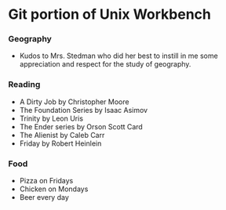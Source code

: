 # Git portion of Unix Workbench

### Geography

* Kudos to Mrs. Stedman who did her best to instill in me some appreciation and respect for the study of geography.

### Reading

* A Dirty Job by Christopher Moore
* The Foundation Series by Isaac Asimov
* Trinity by Leon Uris
* The Ender series by Orson Scott Card
* The Alienist by Caleb Carr
* Friday by Robert Heinlein

### Food
- Pizza on Fridays
- Chicken on Mondays
- Beer every day

